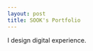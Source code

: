 ```yaml
---
layout: post
title: SOOK's Portfolio
---
```


I design digital experience. 

<!-- ![_config.yml]({{ site.baseurl }}/images/config.png) -->

<!-- The easiest way to make your first post is to edit this one. Go into /_posts/ and update the Hello World markdown file. For more instructions head over to the [Jekyll Now repository](https://github.com/barryclark/jekyll-now) on GitHub. -->